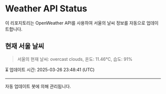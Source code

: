 
# Weather API Status

이 리포지토리는 OpenWeather API를 사용하여 서울의 날씨 정보를 자동으로 업데이트합니다.

## 현재 서울 날씨
> 서울의 현재 날씨: overcast clouds, 온도: 11.46°C, 습도: 91%

⏳ 업데이트 시간: 2025-03-26 23:48:41 (UTC)

---
자동 업데이트 봇에 의해 관리됩니다.
